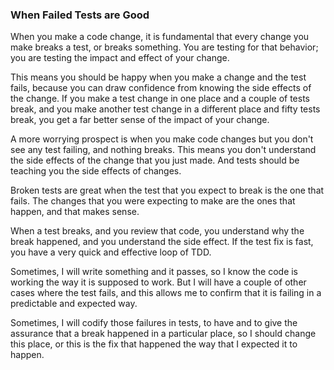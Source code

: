 ### When Failed Tests are Good

When you make a code change, it is fundamental that every change you make breaks a test, or breaks something. You are testing for that behavior; you are testing the impact and effect of your change.

This means you should be happy when you make a change and the test fails, because you can draw confidence from knowing the side effects of the change. If you make a test change in one place and a couple of tests break, and you make another test change in a different place and fifty tests break, you get a far better sense of the impact of your change.

A more worrying prospect is when you make code changes but you don't see any test failing, and nothing breaks. This means you don't understand the side effects of the change that you just made. And tests should be teaching you the side effects of changes.

Broken tests are great when the test that you expect to break is the one that fails. The changes that you were expecting to make are the ones that happen, and that makes sense. 

When a test breaks, and you review that code, you understand why the break happened, and you understand the side effect. If the test fix is fast, you have a very quick and effective loop of TDD.

Sometimes, I will write something and it passes, so I know the code is working the way it is supposed to work. But I will have a couple of other cases where the test fails, and this allows me to confirm that it is failing in a predictable and expected way. 

Sometimes, I will codify those failures in tests, to have and to give the assurance that a break happened in a particular place, so I should change this place, or this is the fix that happened the way that I expected it to happen.
